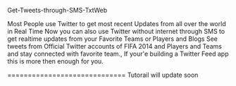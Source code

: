 Get-Tweets-through-SMS-TxtWeb


Most People use Twitter to get most recent Updates from all over the world in Real Time Now you can also use Twitter without internet through SMS to get realtime updates from your Favorite Teams or Players and Blogs See tweets from Official Twitter accounts of FIFA 2014 and Players and Teams and stay connected with favorite team., If your'e building a Twitter Feed app this is more then enough for you.



=============================
Tutorail will update soon
